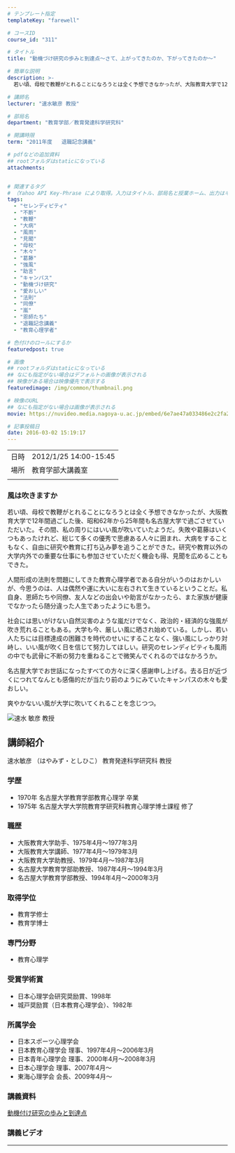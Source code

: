 ```yaml
---
# テンプレート指定
templateKey: "farewell"

# コースID
course_id: "311"

# タイトル
title: "動機づけ研究の歩みと到達点〜さて、上がってきたのか、下がってきたのか〜"

# 簡単な説明
description: >-
  若い頃、母校で教鞭がとれることになろうとは全く予想できなかったが、大阪教育大学で12年間過ごした後、昭和62年から25年間も名古屋大学で過ごさせていただいた。その間、私の周りにはいい風が吹いていたようだ。失敗や葛藤はいくつもあったけれど、総じて多くの優秀で思慮ある人々に囲まれ、大病をすることもなく、自由に研究や教育に打ち込み夢を追うことができた。研究や教育以外の大学内外での重要な仕事にも参加さ ....

# 講師名
lecturer: "速水敏彦 教授"

# 部局名
department: "教育学部／教育発達科学研究科"

# 開講時限
term: "2011年度	退職記念講義"

# pdfなどの追加資料
## rootフォルダはstaticになっている
attachments:


# 関連するタグ
# （Yahoo API Key-Phrase により取得。入力はタイトル、部局名と授業ホーム、出力はキーフレーズ（tags））
tags:
  - "セレンディピティ"
  - "不断"
  - "教鞭"
  - "大病"
  - "風雨"
  - "見聞"
  - "母校"
  - "木々"
  - "葛藤"
  - "強風"
  - "助言"
  - "キャンパス"
  - "動機づけ研究"
  - "愛おしい"
  - "法則"
  - "同僚"
  - "嵐"
  - "恩師たち"
  - "退職記念講義"
  - "教育心理学者"

# 色付けのロールにするか
featuredpost: true

# 画像
## rootフォルダはstaticになっている
## なにも指定がない場合はデフォルトの画像が表示される
## 映像がある場合は映像優先で表示する
featuredimage: /img/common/thumbnail.png

# 映像のURL
## なにも指定がない場合は画像が表示される
movie: https://nuvideo.media.nagoya-u.ac.jp/embed/6e7ae47a033486e2c2fa2a7e88abc3e5fd695172

# 記事投稿日
date: 2016-03-02 15:19:17
---
```


|   |   |
|---|---|
| 日時 | 2012/1/25  14:00-15:45 |
| 場所 | 教育学部大講義室 |
|   |   |


### 風は吹きますか 

若い頃、母校で教鞭がとれることになろうとは全く予想できなかったが、大阪教育大学で12年間過ごした後、昭和62年から25年間も名古屋大学で過ごさせていただいた。その間、私の周りにはいい風が吹いていたようだ。失敗や葛藤はいくつもあったけれど、総じて多くの優秀で思慮ある人々に囲まれ、大病をすることもなく、自由に研究や教育に打ち込み夢を追うことができた。研究や教育以外の大学内外での重要な仕事にも参加させていただく機会も得、見聞を広めることもできた。 

人間形成の法則を問題にしてきた教育心理学者である自分がいうのはおかしいが、今思うのは、人は偶然や運に大いに左右されて生きているということだ。私自身、恩師たちや同僚、友人などの出会いや助言がなかったら、また家族が健康でなかったら随分違った人生であったようにも思う。 

社会には思いがけない自然災害のような嵐だけでなく、政治的・経済的な強風が吹き荒れることもある。大学も今、厳しい風に晒され始めている。しかし、若い人たちには目標達成の困難さを時代のせいにすることなく、強い風にしっかり対峙し、いい風が吹く日を信じて努力してほしい。研究のセレンディピティも風雨の中でも武骨に不断の努力を重ねることで微笑んでくれるのではなかろうか。 

名古屋大学でお世話になったすべての方々に深く感謝申し上げる。去る日が近づくにつれてなんとも感傷的だが当たり前のようにみていたキャンパスの木々も愛おしい。 

爽やかないい風が大学に吹いてくれることを念じつつ。


![速水 敏彦 教授](https://ocw.nagoya-u.jp/files/311/s_face.jpg)  

## 講師紹介

速水敏彦 （はやみず・としひこ） 教育発達科学研究科 教授 

### 学歴

  * 1970年 名古屋大学教育学部教育心理学 卒業
  * 1975年 名古屋大学大学院教育学研究科教育心理学博士課程 修了

### 職歴

  * 大阪教育大学助手、1975年4月〜1977年3月
  * 大阪教育大学講師、1977年4月〜1979年3月
  * 大阪教育大学助教授、1979年4月〜1987年3月
  * 名古屋大学教育学部助教授、1987年4月〜1994年3月
  * 名古屋大学教育学部教授、1994年4月〜2000年3月

### 取得学位

  * 教育学修士
  * 教育学博士

### 専門分野

  * 教育心理学

### 受賞学術賞

  * 日本心理学会研究奨励賞、1998年
  * 城戸奨励賞（日本教育心理学会）、1982年

### 所属学会

  * 日本スポーツ心理学会
  * 日本教育心理学会 理事、1997年4月〜2006年3月
  * 日本青年心理学会 理事、2000年4月〜2008年3月
  * 日本心理学会 理事、2007年4月〜
  * 東海心理学会 会長、2009年4月〜


### 講義資料

[動機付け研究の歩みと到達点](https://ocw.nagoya-u.jp/files/311/H23hayamizu_lastlecture_materials.pdf)  

### 講義ビデオ




-----
